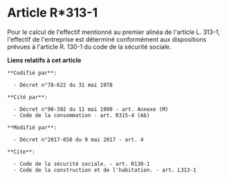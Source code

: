 # Article R*313-1

Pour le calcul de l'effectif mentionné au premier alinéa de l'article L. 313-1, l'effectif de l'entreprise est déterminé
conformément aux dispositions prévues à l'article R. 130-1 du code de la sécurité sociale.

**Liens relatifs à cet article**

	**Codifié par**:

	  - Décret n°78-622 du 31 mai 1978

	**Cité par**:

	  - Décret n°90-392 du 11 mai 1990 - art. Annexe (M)
	  - Code de la consommation - art. R315-4 (Ab)

	**Modifié par**:

	  - Décret n°2017-858 du 9 mai 2017 - art. 4

	**Cite**:

	  - Code de la sécurité sociale. - art. R130-1
	  - Code de la construction et de l'habitation. - art. L313-1
